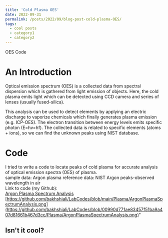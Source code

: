 ```yaml
---
title: 'Cold Plasma OES'
date: 2022-09-31
permalink: /posts/2022/09/blog-post-cold-plasma-OES/
tags:
  - cool posts
  - category1
  - category2
---
```


OES Code

An Introduction
======
Optical emission spectrum (OES) is a collected data from spectral dispersion 
which is gathered from light emission of objects. Here, the cold plasma emits 
light which can be detected using CCD camera and series of lenses 
(usually fused-silica).  

This analysis can be used to detect elements by applying an electric discharge 
to vaporize chemicals which finally generates plasma emission (e.g. ICP-OES). 
The electron transition between energy levels emits specific photon (E=hv=hf).
The collected data is related to specific elements (atoms + ions), so we can 
find the unknown peaks using NIST database.

Code
======
I tried to write a code to locate peaks of cold plasma for accurate analysis of 
optical emission spectra (OES) of plasma.<br>
sample data: Argon plasma reference data: NIST Argon peaks-observed wavelength 
in air<br>
Link to code (my Github):<br>
<a href="https://github.com/bakhshiali/LabCodes/blob/main/Plasma/ArgonPlasmaSpectrumAnalysis.ipynb">Argon Plasma Spectrum Analysis</a><br>
[https://github.com/bakhshiali/LabCodes/blob/main/Plasma/ArgonPlasmaSpectrumAnalysis.png](https://github.com/bakhshiali/LabCodes/blob/00990d771ae83457f51ba9a407d81661b467d3cc/Plasma/ArgonPlasmaSpectrumAnalysis.png)"

Isn't it cool?
------
